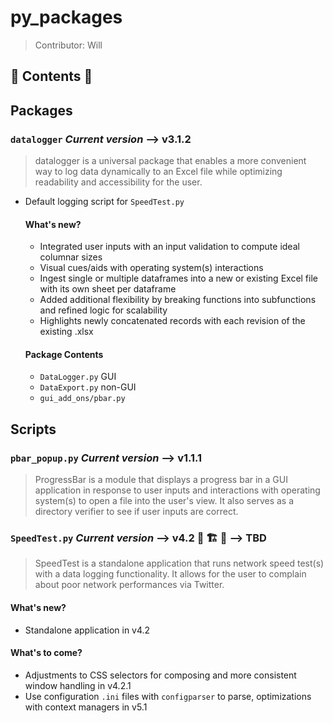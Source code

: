 # py_packages
>Contributor: Will

## 🐍 Contents 🐍 
## **Packages**
### `datalogger` ***Current version*** --> v3.1.2
>datalogger is a universal package that enables a more convenient way to log data dynamically to an Excel file while optimizing readability and accessibility for the user. 
- Default logging script for `SpeedTest.py` 
  #### What's new?
  - Integrated user inputs with an input validation to compute ideal columnar sizes 
  - Visual cues/aids with operating system(s) interactions
  - Ingest single or multiple dataframes into a new or existing Excel file with its own sheet per dataframe 
  - Added additional flexibility by breaking functions into subfunctions and refined logic for scalability 
  - Highlights newly concatenated records with each revision of the existing .xlsx
  #### Package Contents
  - `DataLogger.py` GUI 
  - `DataExport.py` non-GUI
  - `gui_add_ons/pbar.py`


## **Scripts**
### `pbar_popup.py` ***Current version*** --> v1.1.1 
>ProgressBar is a module that displays a progress bar in a GUI application in response to user inputs and interactions with operating system(s) to open a file into the user's view. It also serves as a directory verifier to see if user inputs are correct. 

### `SpeedTest.py` ***Current version*** --> v4.2 🚧 🏗️ 🚧 --> TBD 
>SpeedTest is a standalone application that runs network speed test(s) with a data logging functionality. It allows for the user to complain about poor network performances via Twitter.  
  #### What's new? 
  - Standalone application in v4.2 
  
  #### What's to come? 
  - Adjustments to CSS selectors for composing and more consistent window handling in v4.2.1
  - Use configuration `.ini` files with `configparser` to parse, optimizations with context managers in v5.1
